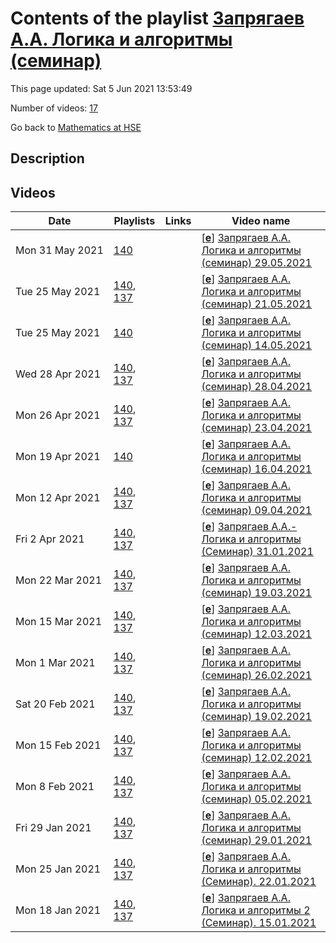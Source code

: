 # Contents of the playlist [Запрягаев А.А. Логика и алгоритмы (семинар)](https://www.youtube.com/playlist?list=PLq3E5oubNNoBLmJ9UwFBHfgNmGz8hUBhO)

This page updated: Sat 5 Jun 2021 13:53:49

Number of videos: [17](#videos)

Go back to [Mathematics at HSE](../README.md)

## Description



## Videos

|Date|Playlists|Links|Video name|
|---|---|---|---|
| Mon&nbsp;31&nbsp;May&nbsp;2021 | [140](../playlists/140 "Запрягаев А.А. Логика и алгоритмы (семинар)") |  | [[**e**](https://studio.youtube.com/video/mV-W9VM_POM/edit "Edit")] [Запрягаев А.А. Логика и алгоритмы (семинар) 29.05.2021](https://www.youtube.com/watch?v=mV-W9VM_POM&list=PLq3E5oubNNoBLmJ9UwFBHfgNmGz8hUBhO) |
| Tue&nbsp;25&nbsp;May&nbsp;2021 | [140](../playlists/140 "Запрягаев А.А. Логика и алгоритмы (семинар)"), [137](../playlists/137 "Рыбаков М.Н. Логика и алгоритмы 2. Весна 2021") |  | [[**e**](https://studio.youtube.com/video/1YpB_AJLcds/edit "Edit")] [Запрягаев А.А. Логика и алгоритмы (семинар) 21.05.2021](https://www.youtube.com/watch?v=1YpB_AJLcds&list=PLq3E5oubNNoBLmJ9UwFBHfgNmGz8hUBhO) |
| Tue&nbsp;25&nbsp;May&nbsp;2021 | [140](../playlists/140 "Запрягаев А.А. Логика и алгоритмы (семинар)") |  | [[**e**](https://studio.youtube.com/video/gJFQTG-m42k/edit "Edit")] [Запрягаев А.А. Логика и алгоритмы (семинар) 14.05.2021](https://www.youtube.com/watch?v=gJFQTG-m42k&list=PLq3E5oubNNoBLmJ9UwFBHfgNmGz8hUBhO) |
| Wed&nbsp;28&nbsp;Apr&nbsp;2021 | [140](../playlists/140 "Запрягаев А.А. Логика и алгоритмы (семинар)"), [137](../playlists/137 "Рыбаков М.Н. Логика и алгоритмы 2. Весна 2021") |  | [[**e**](https://studio.youtube.com/video/5Nwms-MtVqU/edit "Edit")] [Запрягаев А.А. Логика и алгоритмы (семинар) 28.04.2021](https://www.youtube.com/watch?v=5Nwms-MtVqU&list=PLq3E5oubNNoBLmJ9UwFBHfgNmGz8hUBhO) |
| Mon&nbsp;26&nbsp;Apr&nbsp;2021 | [140](../playlists/140 "Запрягаев А.А. Логика и алгоритмы (семинар)"), [137](../playlists/137 "Рыбаков М.Н. Логика и алгоритмы 2. Весна 2021") |  | [[**e**](https://studio.youtube.com/video/a0YqoNBlAWk/edit "Edit")] [Запрягаев А.А. Логика и алгоритмы (семинар) 23.04.2021](https://www.youtube.com/watch?v=a0YqoNBlAWk&list=PLq3E5oubNNoBLmJ9UwFBHfgNmGz8hUBhO) |
| Mon&nbsp;19&nbsp;Apr&nbsp;2021 | [140](../playlists/140 "Запрягаев А.А. Логика и алгоритмы (семинар)") |  | [[**e**](https://studio.youtube.com/video/k4Deq62Xp34/edit "Edit")] [Запрягаев А.А. Логика и алгоритмы (семинар) 16.04.2021](https://www.youtube.com/watch?v=k4Deq62Xp34&list=PLq3E5oubNNoBLmJ9UwFBHfgNmGz8hUBhO) |
| Mon&nbsp;12&nbsp;Apr&nbsp;2021 | [140](../playlists/140 "Запрягаев А.А. Логика и алгоритмы (семинар)"), [137](../playlists/137 "Рыбаков М.Н. Логика и алгоритмы 2. Весна 2021") |  | [[**e**](https://studio.youtube.com/video/F8WBckPOkAw/edit "Edit")] [Запрягаев А.А. Логика и алгоритмы (семинар) 09.04.2021](https://www.youtube.com/watch?v=F8WBckPOkAw&list=PLq3E5oubNNoBLmJ9UwFBHfgNmGz8hUBhO) |
| Fri&nbsp;2&nbsp;Apr&nbsp;2021 | [140](../playlists/140 "Запрягаев А.А. Логика и алгоритмы (семинар)"), [137](../playlists/137 "Рыбаков М.Н. Логика и алгоритмы 2. Весна 2021") |  | [[**e**](https://studio.youtube.com/video/YM_-Ld3KY6A/edit "Edit")] [Запрягаев А.А.- Логика и алгоритмы (Семинар) 31.01.2021](https://www.youtube.com/watch?v=YM_-Ld3KY6A&list=PLq3E5oubNNoBLmJ9UwFBHfgNmGz8hUBhO) |
| Mon&nbsp;22&nbsp;Mar&nbsp;2021 | [140](../playlists/140 "Запрягаев А.А. Логика и алгоритмы (семинар)"), [137](../playlists/137 "Рыбаков М.Н. Логика и алгоритмы 2. Весна 2021") |  | [[**e**](https://studio.youtube.com/video/SDrmxIjlbBI/edit "Edit")] [Запрягаев А.А. Логика и алгоритмы (семинар) 19.03.2021](https://www.youtube.com/watch?v=SDrmxIjlbBI&list=PLq3E5oubNNoBLmJ9UwFBHfgNmGz8hUBhO) |
| Mon&nbsp;15&nbsp;Mar&nbsp;2021 | [140](../playlists/140 "Запрягаев А.А. Логика и алгоритмы (семинар)"), [137](../playlists/137 "Рыбаков М.Н. Логика и алгоритмы 2. Весна 2021") |  | [[**e**](https://studio.youtube.com/video/EipwfNDrPQA/edit "Edit")] [Запрягаев А.А. Логика и алгоритмы (семинар) 12.03.2021](https://www.youtube.com/watch?v=EipwfNDrPQA&list=PLq3E5oubNNoBLmJ9UwFBHfgNmGz8hUBhO) |
| Mon&nbsp;1&nbsp;Mar&nbsp;2021 | [140](../playlists/140 "Запрягаев А.А. Логика и алгоритмы (семинар)"), [137](../playlists/137 "Рыбаков М.Н. Логика и алгоритмы 2. Весна 2021") |  | [[**e**](https://studio.youtube.com/video/9SUkzdskkXI/edit "Edit")] [Запрягаев А.А. Логика и алгоритмы (семинар) 26.02.2021](https://www.youtube.com/watch?v=9SUkzdskkXI&list=PLq3E5oubNNoBLmJ9UwFBHfgNmGz8hUBhO) |
| Sat&nbsp;20&nbsp;Feb&nbsp;2021 | [140](../playlists/140 "Запрягаев А.А. Логика и алгоритмы (семинар)"), [137](../playlists/137 "Рыбаков М.Н. Логика и алгоритмы 2. Весна 2021") |  | [[**e**](https://studio.youtube.com/video/0Oco5EYs3fU/edit "Edit")] [Запрягаев А.А. Логика и алгоритмы (семинар) 19.02.2021](https://www.youtube.com/watch?v=0Oco5EYs3fU&list=PLq3E5oubNNoBLmJ9UwFBHfgNmGz8hUBhO) |
| Mon&nbsp;15&nbsp;Feb&nbsp;2021 | [140](../playlists/140 "Запрягаев А.А. Логика и алгоритмы (семинар)"), [137](../playlists/137 "Рыбаков М.Н. Логика и алгоритмы 2. Весна 2021") |  | [[**e**](https://studio.youtube.com/video/VhL8LasuljY/edit "Edit")] [Запрягаев А.А. Логика и алгоритмы (семинар) 12.02.2021](https://www.youtube.com/watch?v=VhL8LasuljY&list=PLq3E5oubNNoBLmJ9UwFBHfgNmGz8hUBhO) |
| Mon&nbsp;8&nbsp;Feb&nbsp;2021 | [140](../playlists/140 "Запрягаев А.А. Логика и алгоритмы (семинар)"), [137](../playlists/137 "Рыбаков М.Н. Логика и алгоритмы 2. Весна 2021") |  | [[**e**](https://studio.youtube.com/video/dWyIi-Pae84/edit "Edit")] [Запрягаев А.А. Логика и алгоритмы (семинар) 05.02.2021](https://www.youtube.com/watch?v=dWyIi-Pae84&list=PLq3E5oubNNoBLmJ9UwFBHfgNmGz8hUBhO) |
| Fri&nbsp;29&nbsp;Jan&nbsp;2021 | [140](../playlists/140 "Запрягаев А.А. Логика и алгоритмы (семинар)"), [137](../playlists/137 "Рыбаков М.Н. Логика и алгоритмы 2. Весна 2021") |  | [[**e**](https://studio.youtube.com/video/VB-F1SCRAbY/edit "Edit")] [Запрягаев А.А. Логика и алгоритмы (семинар) 29.01.2021](https://www.youtube.com/watch?v=VB-F1SCRAbY&list=PLq3E5oubNNoBLmJ9UwFBHfgNmGz8hUBhO) |
| Mon&nbsp;25&nbsp;Jan&nbsp;2021 | [140](../playlists/140 "Запрягаев А.А. Логика и алгоритмы (семинар)"), [137](../playlists/137 "Рыбаков М.Н. Логика и алгоритмы 2. Весна 2021") |  | [[**e**](https://studio.youtube.com/video/5dmSAo_b0zQ/edit "Edit")] [Запрягаев А.А. Логика и алгоритмы (Семинар). 22.01.2021](https://www.youtube.com/watch?v=5dmSAo_b0zQ&list=PLq3E5oubNNoBLmJ9UwFBHfgNmGz8hUBhO) |
| Mon&nbsp;18&nbsp;Jan&nbsp;2021 | [140](../playlists/140 "Запрягаев А.А. Логика и алгоритмы (семинар)"), [137](../playlists/137 "Рыбаков М.Н. Логика и алгоритмы 2. Весна 2021") |  | [[**e**](https://studio.youtube.com/video/T8WKDq2wYGI/edit "Edit")] [Запрягаев А.А. Логика и алгоритмы 2 (Семинар). 15.01.2021](https://www.youtube.com/watch?v=T8WKDq2wYGI&list=PLq3E5oubNNoBLmJ9UwFBHfgNmGz8hUBhO) |

